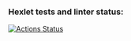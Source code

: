 ### Hexlet tests and linter status:
[![Actions Status](https://github.com/benzovvozh/java-project-78/actions/workflows/hexlet-check.yml/badge.svg)](https://github.com/benzovvozh/java-project-78/actions)